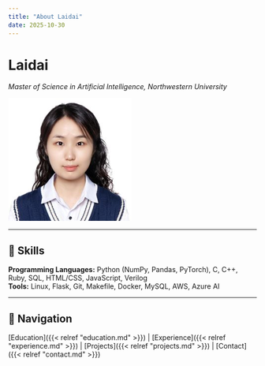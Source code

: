 ```yaml
---
title: "About Laidai"
date: 2025-10-30
---
```


# Laidai
*Master of Science in Artificial Intelligence, Northwestern University*

![Profile Photo](images/me.jpg)

---

## 🧰 Skills

**Programming Languages:** Python (NumPy, Pandas, PyTorch), C, C++, Ruby, SQL, HTML/CSS, JavaScript, Verilog  
**Tools:** Linux, Flask, Git, Makefile, Docker, MySQL, AWS, Azure AI  

---

## 🔗 Navigation
[Education]({{< relref "education.md" >}}) | [Experience]({{< relref "experience.md" >}}) | [Projects]({{< relref "projects.md" >}}) | [Contact]({{< relref "contact.md" >}})
